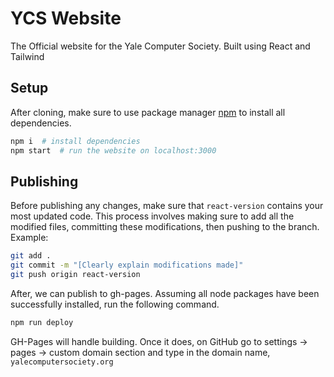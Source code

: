 # YCS Website

The Official website for the Yale Computer Society. Built using React and Tailwind

## Setup

After cloning, make sure to use package manager [npm](https://nodejs.org/en/download) to install all dependencies.

```bash
npm i  # install dependencies
npm start  # run the website on localhost:3000
```

## Publishing

Before publishing any changes, make sure that `react-version` contains your most updated code. This process involves making sure to add all the modified files, committing these modifications, then pushing to the branch. Example:

```bash
git add .
git commit -m "[Clearly explain modifications made]"
git push origin react-version
```

After, we can publish to gh-pages. Assuming all node packages have been successfully installed, run the following command.

```bash
npm run deploy
```

GH-Pages will handle building. Once it does, on GitHub go to settings -> pages -> custom domain section and type in the domain name, `yalecomputersociety.org`
